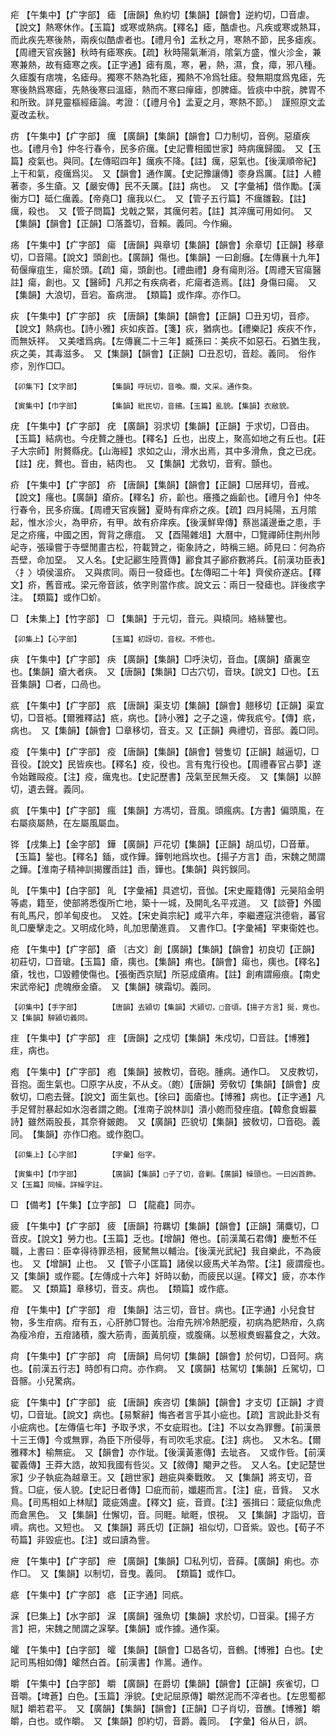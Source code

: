 <!-- { "loadSidebar": true } -->
疟	【午集中】【疒字部】	瘧	【唐韻】魚約切【集韻】【韻會】逆約切，□音虐。【說文】熱寒休作。【玉篇】或寒或熱病。【釋名】瘧，酷虐也。凡疾或寒或熱耳，而此疾先寒後熱，兩疾似酷虐者也。【禮月令】孟秋之月，寒熱不節，民多瘧疾。【周禮天官疾醫】秋時有瘧寒疾。【疏】秋時陽氣漸消，隂氣方盛，惟火沴金，兼寒兼熱，故有瘧寒之疾。【正字通】瘧有風，寒，暑，熱，濕，食，瘴，邪八種。久瘧腹有痞塊，名瘧母。獨寒不熱為牝瘧，獨熱不冷爲牡瘧。發無期度爲鬼瘧，先寒後熱爲寒瘧，先熱後寒曰溫瘧，熱而不寒曰癉瘧，卽脾瘧。皆痰中中脘，脾胃不和所致。詳見靈樞經瘧論。考證：〔【禮月令】孟夏之月，寒熱不節。〕　謹照原文孟夏改孟秋。 

疠	【午集中】【疒字部】	癘	【廣韻】【集韻】【韻會】□力制切，音例。惡瘡疾也。【禮月令】仲冬行春令，民多疥癘。【史記曹相國世家】時病癘歸國。　又【玉篇】疫氣也。與同。【左傳昭四年】癘疾不降。【註】癘，惡氣也。【後漢順帝紀】上干和氣，疫癘爲災。　又【韻會】通作厲。【史記豫讓傳】桼身爲厲。【註】人體著桼，多生瘡。又【嚴安傳】民不夭厲。【註】病也。　又【字彙補】借作勵。【漢衡方□】砥仁癘義。【帝堯□】癘我以仁。　又【管子五行篇】不癘雛轂。【註】癘，殺也。　又【管子問篇】戈戟之緊，其癘何若。【註】其淬癘可用如何。　又【集韻】【韻會】【正韻】□落蓋切，音賴。義同。今作癩。

疡	【午集中】【疒字部】	瘍	【唐韻】與章切【集韻】【韻會】余章切【正韻】移章切，□音陽。【說文】頭創也。【廣韻】傷也。【集韻】一曰創癰。【左傳襄十九年】荀偃癉疽生，瘍於頭。【疏】瘍，頭創也。【禮曲禮】身有瘍則浴。【周禮天官瘍醫註】瘍，創也。又【醫師】凡邦之有疾病者，疕瘍者造焉。【註】身傷曰瘍。　又【集韻】大浪切，音宕。畜病泄。　【類篇】或作痒。亦作□。

疢	【午集中】【疒字部】	疢	【唐韻】【集韻】【韻會】【正韻】□丑刃切，音疹。【說文】熱病也。【詩小雅】疢如疾首。【箋】疢，猶病也。【禮樂記】疾疢不作，而無妖祥。　又美嗜爲病。【左傳襄二十三年】臧孫曰：美疢不如惡石。石猶生我，疢之美，其毒滋多。　又【集韻】【韻會】【正韻】□丑忍切，音趁。義同。　俗作疹，別作□□。

	【卯集下】【文字部】		【集韻】呼玩切，音喚。斕，文采。通作奐。

	【寅集中】【巾字部】		【集韻】紕民切，音繽。【玉篇】亂貌。【集韻】衣敝貌。

疣	【午集中】【疒字部】	疣	【廣韻】羽求切【集韻】【正韻】于求切，□音由。【玉篇】結病也。今疣贅之腫也。【釋名】丘也，出皮上，聚高如地之有丘也。【莊子大宗師】附贅縣疣。【山海經】求如之山，滑水出焉，其中多滑魚，食之已疣。【註】疣，贅也。音由，結肉也。　又【集韻】尤救切，音宥。顫也。

疥	【午集中】【疒字部】	疥	【唐韻】【集韻】【韻會】【正韻】□居拜切，音戒。【說文】瘙也。【廣韻】瘡疥。【釋名】疥，齘也。癢搔之齒齘也。【禮月令】仲冬行春令，民多疥癘。【周禮天官疾醫】夏時有痒疥之疾。【疏】四月純陽，五月隂起，惟水沴火，為甲疥，有甲。故有疥痒疾。【後漢鮮卑傳】蔡邕議邊垂之患，手足之疥瘙，中國之困，胷背之瘭疽。　又【酉陽雜俎】大曆中，□覽禪師住荆州陟屺寺，張璪嘗于寺壁閒畫古松，符載贊之，衞象詩之，時稱三絕。師見曰：何為疥吾壁，命加堊。　又人名。【史記酈生陸賈傳】酈食其子酈疥數將兵。【前漢功臣表】〈扌〉頃侯溫疥。　又與痎同。兩日一發瘧也。【左傳昭二十年】齊侯疥遂痁。【釋文】疥，舊音戒。梁元帝音該，依字則當作痎。說文云：兩日一發瘧也。詳後痎字注。　【類篇】或作□蚧。

□	【未集上】【竹字部】	□	【集韻】于元切，音元。與榬同。絡絲籰也。

	【卯集上】【心字部】		【玉篇】初訝切，音杈。不修也。

疦	【午集中】【疒字部】	疦	【廣韻】【集韻】□呼決切，音血。【廣韻】瘡裏空也。【集韻】瘡大者疦。　又【唐韻】【集韻】□古穴切，音玦。【說文】□也。【五音集韻】□者，口咼也。

疧	【午集中】【疒字部】	疧	【唐韻】渠支切【集韻】【韻會】翹移切【正韻】渠宜切，□音袛。【爾雅釋詁】疧，病也。【詩小雅】之子之遠，俾我疧兮。【傳】疧，病也。　又【集韻】【韻會】□章移切，音支。又【正韻】典禮切，音邸。義□同。

疫	【午集中】【疒字部】	疫	【唐韻】【集韻】【韻會】營隻切【正韻】越逼切，□音役。【說文】民皆疾也。【釋名】疫，役也。言有鬼行役也。【周禮春官占夢】遂令始難毆疫。【注】疫，癘鬼也。【史記歷書】茂氣至民無夭疫。　又【集韻】以醉切，遺去聲。義同。

疯	【午集中】【疒字部】	瘋	【集韻】方馮切，音風。頭瘋病。【方書】偏頭風，在右屬痰屬熱，在左屬風屬血。

铧	【戌集上】【金字部】	鏵	【廣韻】戸花切【集韻】【正韻】胡瓜切，□音華。【玉篇】鍫也。【釋名】鍤，或作鏵。鏵刳地爲坎也。【揚子方言】臿，宋魏之閒謂之鏵。【淮南子精神訓揭钁臿註】臿，鏵也。【集韻】與釫鋘同。

癿	【午集中】【白字部】	癿	【字彙補】具遮切，音伽。【宋史龎籍傳】元昊陷金明等處，籍至，使部將悉復所亡地，築十一城，及開癿名平戎道。　又【談薈】外國有癿馬尺，卽羊甸皮也。　又姓。【宋史眞宗紀】咸平六年，李繼遷寇洪德砦，蕃官癿□慶擊走之。又明成化時，癿加思蘭進貢。　又書作□。【字彙補】罕東衞姓也。

疮	【午集中】【疒字部】	瘡	〔古文〕創【廣韻】【集韻】【韻會】初良切【正韻】初莊切，□音瑲。【玉篇】瘡，痍也。【集韻】痏也。【韻會】瘍也，痍也。【釋名】瘡，牫也，□毀體使傷也。【張衡西京賦】所惡成瘡痏。【註】創痏謂瘢痕。【南史宋武帝紀】虎魄療金瘡。　又【集韻】磢霜切。義同。

	【卯集中】【手字部】		【唐韻】去潁切【集韻】犬潁切，□音頃。【揚子方言】挻，竟也。　又【集韻】騂潁切義同。

疰	【午集中】【疒字部】	疰	【唐韻】之戍切【集韻】朱戍切，□音註。【博雅】疰，病也。

疱	【午集中】【疒字部】	疱	【集韻】披教切，音砲。腫病。通作□。　又皮教切，音抱。面生氣也。□原字从皮，不从攴。（皰）【唐韻】旁敎切【集韻】【韻會】皮敎切，□庖去聲。【說文】面生氣也。【徐曰】面瘡也。【博雅】病也。【正字通】凡手足臂肘暴起如水泡者謂之皰。【淮南子說林訓】潰小皰而發痤疽。【韓愈食蝦蟇詩】雖然兩股長，其奈脊皴皰。　又【廣韻】匹貌切【集韻】披敎切，□音砲。義同。　【集韻】亦作□疱。或作胞□。

	【卯集上】【心字部】		【字彙】俗字。

	【寅集中】【巾字部】		【廣韻】【集韻】□子了切，音剿。【廣韻】幧頭也。一曰凶首飾。　又【玉篇】同幧。詳幧字註。

□	【備考】【午集】【立字部】	□	【龍龕】同亦。

疲	【午集中】【疒字部】	疲	【唐韻】符羈切【集韻】【韻會】【正韻】蒲麋切，□音皮。【說文】勞力也。【玉篇】乏也。【增韻】倦也。【前漢萬石君傳】慶慙不任職，上書曰：臣幸得待罪丞相，疲駑無以輔治。【後漢光武紀】我自樂此，不為疲也。　又【增韻】止也。　又【管子小匡篇】諸侯以疲馬犬羊為幣。【注】疲謂瘦也。　又【集韻】或作罷。【左傳成十六年】奸時以動，而疲民以逞。【釋文】疲，亦本作罷。　又【類篇】章移切，音支。病也。　【類篇】或作疷。

疳	【午集中】【疒字部】	疳	【集韻】沽三切，音甘。病也。【正字通】小兒食甘物，多生疳病。疳有五，心肝肺□腎也。治疳先辨冷熱肥瘦，初病為肥熱疳，久病為瘦冷疳，五疳諸積，腹大筋靑，面黃肌瘦，或腹痛。以葱椒煑蝦蟇食之，大效。

疴	【午集中】【疒字部】	疴	【唐韻】烏何切【集韻】【韻會】於何切，□音阿。病也。【前漢五行志】時卽有口疴。亦作痾。　又【廣韻】枯駕切【集韻】丘駕切，□音髂。小兒驚病。

疵	【午集中】【疒字部】	疵	【唐韻】疾咨切【集韻】【韻會】才支切【正韻】才資切，□音玼。【說文】病也。【易繫辭】悔吝者言乎其小疵也。【疏】言說此卦爻有小疵病也。【左傳僖七年】予取予求，不女疵瑕也。【注】不以女為罪釁。【前漢景十三王傳】今或無罪，為臣下所侵辱，有司吹毛求疵。【注】病也。　又木名。【爾雅釋木】榆無疵。　又【韻會】亦作玼。【後漢黃憲傳】去玼吝。　又或作呰。【前漢翟義傳】王莽大誥，故知我國有呰災。又【敘傳】閹尹之呰。　又人名。【史記楚世家】少子執疵為越章王。又【趙世家】趙疵與秦戰敗。　又【集韻】將支切，音貲。□疵，佞人貌。【史記日者傳】□疵而前，孅趨而言。【注】疵，音貲。　又水鳥。【司馬相如上林賦】箴疵鵁盧。【釋文】疵，音資。【注】張揖曰：箴疵似魚虎而倉黑色。　又【集韻】仕懈切，音。同睚。眦睚，恨視。　又【集韻】才詣切，音嚌。病也。又短也。　又【集韻】蔣氏切【正韻】祖似切，□音紫。毀也。【荀子不苟篇】非毀疵也。【注】或曰讀為訾。

疶	【午集中】【疒字部】	疶	【廣韻】【集韻】□私列切，音薛。【廣韻】痢也。亦作□。　又【集韻】以制切，音曳。義同。　【類篇】或作□。

疷	【午集中】【疒字部】	疷	【正字通】同疧。

淭	【巳集上】【水字部】	淭	【廣韻】强魚切【集韻】求於切，□音渠。【揚子方言】把，宋魏之閒謂之淭拏。【集韻】或作據。通作渠。

皬	【午集中】【白字部】	皬	【集韻】【韻會】□曷各切，音鶴。【博雅】白也。【史記司馬相如傳】皬然白首。【前漢書】作暠。通作。

皭	【午集中】【白字部】	皭	【廣韻】在爵切【集韻】【韻會】【正韻】疾雀切，□音嚼。【埤蒼】白色。【玉篇】淨貌。【史記屈原傳】皭然泥而不滓者也。【左思蜀都賦】皭若君平。　又【廣韻】【集韻】【韻會】【正韻】□子肖切，音醮。【博雅】皭皭，白也。或作皭。　又【集韻】卽約切，音爵。義同。　【字彙】俗从日，誤。


